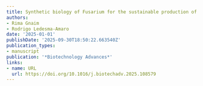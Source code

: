 ```yaml
---
title: Synthetic biology of Fusarium for the sustainable production of valuable bioproducts
authors:
- Rima Gnaim
- Rodrigo Ledesma‐Amaro
date: '2025-01-01'
publishDate: '2025-09-30T18:50:22.663540Z'
publication_types:
- manuscript
publication: '*Biotechnology Advances*'
links:
- name: URL
  url: https://doi.org/10.1016/j.biotechadv.2025.108579
---
```

